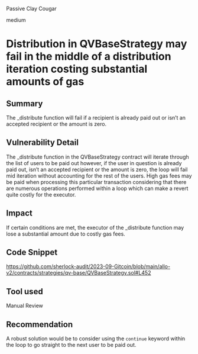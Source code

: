 Passive Clay Cougar

medium

# Distribution in QVBaseStrategy may fail in the middle of a distribution iteration costing substantial amounts of gas
## Summary

The _distribute function will fail if a recipient is already paid out or isn’t an accepted recipient or the amount is zero. 

## Vulnerability Detail

The _distribute function in the QVBaseStrategy contract will iterate through the list of users to be paid out however, if the user in question is already paid out, isn’t an accepted recipient or the amount is zero, the loop will fail mid iteration without accounting for the rest of the users. High gas fees may be paid when processing this particular transaction considering that there are numerous operations performed within a loop which can make a revert quite costly for the executor. 

## Impact

If certain conditions are met, the executor of the _distribute function may lose a substantial amount due to costly gas fees.

## Code Snippet

https://github.com/sherlock-audit/2023-09-Gitcoin/blob/main/allo-v2/contracts/strategies/qv-base/QVBaseStrategy.sol#L452

## Tool used

Manual Review

## Recommendation

A robust solution would be to consider using the `continue` keyword within the loop to go straight to the next user to be paid out.
